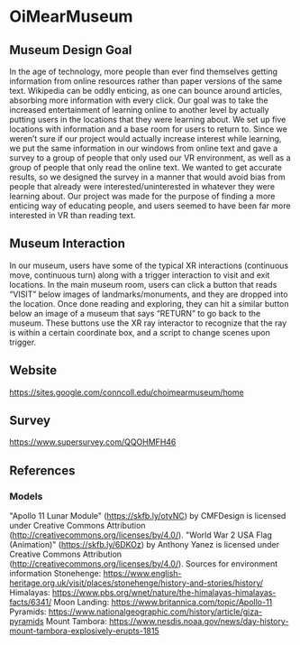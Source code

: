 # OiMearMuseum

## Museum Design Goal
In the age of technology, more people than ever find themselves getting information from online resources rather than paper versions of the same text. Wikipedia can be oddly enticing, as one can bounce around articles, absorbing more information with every click. Our goal was to take the increased entertainment of learning online to another level by actually putting users in the locations that they were learning about. We set up five locations with information and a base room for users to return to. Since we weren’t sure if our project would actually increase interest while learning, we put the same information in our windows from online text and gave a survey to a group of people that only used our VR environment, as well as a group of people that only read the online text. We wanted to get accurate results, so we designed the survey in a manner that would avoid bias from people that already were interested/uninterested in whatever they were learning about. Our project was made for the purpose of finding a more enticing way of educating people, and users seemed to have been far more interested in VR than reading text.

## Museum Interaction
In our museum, users have some of the typical XR interactions (continuous move, continuous turn) along with a trigger interaction to visit and exit locations. In the main museum room, users can click a button that reads “VISIT” below images of landmarks/monuments, and they are dropped into the location. Once done reading and exploring, they can hit a similar button below an image of a museum that says “RETURN” to go back to the museum. These buttons use the XR ray interactor to recognize that the ray is within a certain coordinate box, and a script to change scenes upon trigger.

## Website
https://sites.google.com/conncoll.edu/choimearmuseum/home

## Survey
https://www.supersurvey.com/QQOHMFH46

## References
### Models
"Apollo 11 Lunar Module" (https://skfb.ly/otyNC) by CMFDesign is licensed under Creative Commons Attribution (http://creativecommons.org/licenses/by/4.0/). 
"World War 2 USA Flag (Animation)" (https://skfb.ly/6DKOz) by Anthony Yanez is licensed under Creative Commons Attribution (http://creativecommons.org/licenses/by/4.0/).
Sources for environment information
Stonehenge:
https://www.english-heritage.org.uk/visit/places/stonehenge/history-and-stories/history/
Himalayas:
https://www.pbs.org/wnet/nature/the-himalayas-himalayas-facts/6341/
Moon Landing:
https://www.britannica.com/topic/Apollo-11
Pyramids:
https://www.nationalgeographic.com/history/article/giza-pyramids
Mount Tambora:
https://www.nesdis.noaa.gov/news/day-history-mount-tambora-explosively-erupts-1815
